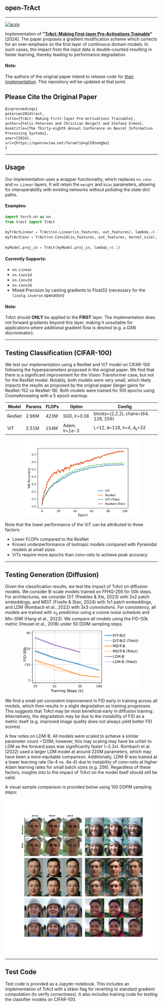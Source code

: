 ## open-TrAct

---
[![arxiv](https://img.shields.io/badge/arXiv-2410.23970-red)](https://arxiv.org/abs/2410.23970)
 
Implementation of **"[TrAct: Making First-layer Pre-Activations Trainable](https://openreview.net/forum?id=gCCMzedgbo)"** [2024]. The paper proposes a gradient modification scheme which corrects for an over-emphasis on the first layer of continuous domain models. In such cases, the impact from the input data is double-counted resulting in faster learning, thereby leading to performance degradation.

#### Note:
The authors of the original paper intend to release code for [their implementation](https://github.com/Felix-Petersen/tract). This repository will be updated at that point.

## Please Cite the Original Paper

```
@inproceedings{
petersen2024tract,
title={TrAct: Making First-layer Pre-Activations Trainable},
author={Felix Petersen and Christian Borgelt and Stefano Ermon},
booktitle={The Thirty-eighth Annual Conference on Neural Information Processing Systems},
year={2024},
url={https://openreview.net/forum?id=gCCMzedgbo}
}
```

---

## Usage

Our implementation uses a wrapper functionality, which replaces `nn.conv` and `nn.Linear` layers. It will retain the `weight` and `bias` parameters, allowing for interoperability with existing networks without polluting the state dict paths. 

#### Examples:

```python
import torch.nn as nn
from tract import TrAct

myTrActLinear = TrAct(nn.Linear(in_features, out_features), lambda_=0.1)
myTrActConv = TrAct(nn.Conv2d(in_features, out_features, kernel_size), lambda_=0.1)

myModel.proj_in = TrAct(myModel.proj_in, lambda_=0.1)
```

#### Currently Supports:
- `nn.Linear`
- `nn.Conv1d`
- `nn.Conv2d`
- `nn.Conv3d`
- Mixed Precision by casting gradients to Float32 (necessary for the `linalg.inverse` operation)

#### Note:
TrAct should **ONLY** be applied to the **FIRST** layer. The implementation does not forward gradients beyond this layer, making it unsuitable for applications where additional gradient flow is desired (e.g. a GAN discriminator). 





---
## Testing Classification (CIFAR-100)

We test our implementation using a ResNet and ViT model on CIFAR-100 following the hyperparameters proposed in the original paper. We find that there is a significant improvement for the Vision Transformer case, but not for the ResNet model. Notably, both models were very small, which likely impacts the results as proposed by the original paper (larger gains for ResNet-152 vs ResNet-18). Both models were trained for 100 epochs using CosineAnnealing with a 5 epoch warmup. 

<table>
  <thead>
   <tr>
   <th> Model </th>
   <th> Params </th>
   <th> FLOPs </th>
   <th> Optim </th>
   <th> Config </th>
  </tr>
  </thead>
  <tbody>
    <tr>
    <td> ResNet </td>
    <td> 2.96M </td>
    <td> 423M </td>
    <td> SGD, lr=0.08 </td>
    <td> blocks=(2,2,2), chans=(64, 128, 256) </td>
    </tr>
    <tr>
    <td> ViT </td>
    <td> 2.51M </td>
    <td> 154M </td>
    <td> Adam, lr=1e-3 </td>
    <td> L=12, d=128, h=4, d<sub>k</sub>=32 </td>
  </tbody>
  </table>
   
   
   
   
<div align="center">
<picture>
  <source media="(prefers-color-scheme: dark)" srcset="assets/cifar_100.svg">
  <img alt="CIFAR-100 Comparison." src="assets/cifar_100.svg" width="384" />
</picture>
</div>

   Note that the lower performance of the ViT can be attributed to three factors:
   - Lower FLOPs compared to the ResNet
   - Known underperformance of Isotropic models compared with Pyramidal models at small sizes
   - ViTs require more epochs than conv-nets to achieve peak accuracy
   
   
---
## Testing Generation (Diffusion)

Given the classification results, we test the impact of TrAct on diffusion models. We consider B-scale models trained on FFHQ-256 for 50k steps. For architectures, we consider DiT (Peebles & Xie, 2023) with 2x2 patch embeddings, and MDiT (Fixelle & Stan, 2024) with 1x1 patch embeddings, and LDM (Rombach et al., 2022) with 3x3 convolutions. For consistency, all models are trained with x<sub>0</sub> prediction using a cosine noise schedule and Min-SNR (Hang et al., 2023). We compare all models using the FID-50k metric (Heusel et al., 2018) under 50 DDIM sampling steps.


<div align="center">
<picture>
  <source media="(prefers-color-scheme: dark)" srcset="assets/ffhq_256.svg">
  <img alt="FFHQ-256 Comparison." src="assets/ffhq_256.svg" width="384" />
</picture>
</div>

We find a small yet consistent improvement in FID early in training across all models, which then results in a slight degradation as training progresses. This suggests that TrAct may be most beneficial early in diffusion training. Alternatively, the degradation may be due to the instability of FID as a metric itself (e.g. improved image quality does not always yield better FID scores). 

A few notes on LDM-B. All models were scaled to achieve a similar parameter count ~120M; however, this may scaling may have be unfair to LDM as the forward pass was significantly faster (~2.2x). Rombach et al. (2022) used a larger LDM model at around 220M parameters, which may have been a more equitable comparison. Additionally, LDM-B was trained at a lower learning rate (1e-4 vs. 4e-4) due to instability of conv-nets at higher Adam learning rates for small batch sizes (e.g. 256). Regardless of these factors, insights into to the impact of TrAct on the model itself should still be valid.



A visual sample comparison is provided below using 100 DDPM sampling steps:


![FFHQ-256 Samples](assets/ffhq_samples.png)

   
   
 ---

## Test Code

Test code is provided as a Jupyter notebook. This includes an implementation of TrAct with a `DEBUG` flag for reverting to standard gradient computation (to verify correctness). It also includes training code for testing the classifier models on CIFAR-100.
   
   
   
